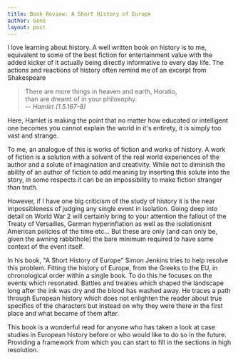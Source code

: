 ```yaml
---
title: Book Review: A Short History of Europe 
author: Gene
layout: post
---
```


I love learning about history.
A well written book on history is to me, equivalent to some of the best fiction for entertainment value with the added kicker of it actually being directly informative to every day life.
The actions and reactions of history often remind me of an excerpt from Shakespeare

> There are more things in heaven and earth, Horatio,  
> than are dreamt of in your philosophy.  
> -- <cite> Hamlet (1.5.167-8) </cite> 

Here, Hamlet is making the point that no matter how educated or intelligent one becomes you cannot explain the world in it's entirety, it is simply too vast and strange.

To me, an analogue of this is works of fiction and works of history. 
A work of fiction is a solution with a solvent of the real world experiences of the author and a solute of imagination and creativity.
While not to diminish the ability of an author of fiction to add meaning by inserting this solute into the story, in some respects it can be an impossibility to make fiction stranger than truth. 

However, if I have one big criticism of the study of history it is the near impossibleness of judging any single event in isolation.
Going deep into detail on World War 2 will certainly bring to your attention the fallout of the Treaty of Versailles, German hyperinflation as well as the isolationisnt American policies of the time etc... 
But these are only (and can only be, given the awning rabbithole) the bare minimum required to have some context of the event itself.

In his book, "A Short History of Europe" Simon Jenkins tries to help resolve this problem.
Fitting the history of Europe, from the Greeks to the EU, in chronological order within a single book.
To do this he focuses on the events which resonated. Battles and treaties which shaped the landscape long after the ink was dry and the blood has washed away.
He traces a path through European history which does not enlighten the reader about true specifics of the characters but instead on why they were there in the first place and what became of them after.

This book is a wonderful read for anyone who has taken a look at case studies in European history before or who would like to do so in the future. Providing a framework from which you can start to fill in the sections in high resolution.
